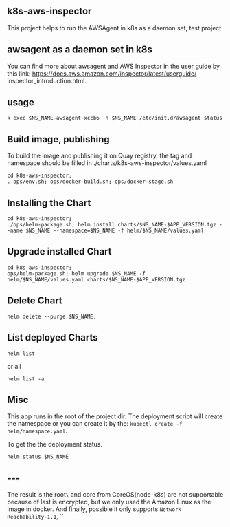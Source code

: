 ## k8s-aws-inspector
This project helps to run the AWSAgent in k8s as a daemon set, test project.

## awsagent as a daemon set in k8s
You can find more about awsagent and AWS Inspector in the user guide by this link: https://docs.aws.amazon.com/inspector/latest/userguide/
inspector_introduction.html.

## usage
```
k exec $NS_NAME-awsagent-xccb6 -n $NS_NAME /etc/init.d/awsagent status
```

## Build image, publishing 
To build the image and publishing it on Quay registry, the tag and namespace should be filled in ./charts/k8s-aws-inspector/values.yaml
```
cd k8s-aws-inspector;
. ops/env.sh; ops/docker-build.sh; ops/docker-stage.sh
```
## Installing the Chart
```
cd k8s-aws-inspector;
./ops/helm-package.sh; helm install charts/$NS_NAME-$APP_VERSION.tgz --name $NS_NAME --namespace=$NS_NAME -f helm/$NS_NAME/values.yaml
```
## Upgrade installed Chart
```
cd k8s-aws-inspector;
ops/helm-package.sh; helm upgrade $NS_NAME -f helm/$NS_NAME/values.yaml charts/$NS_NAME-$APP_VERSION.tgz
```
## Delete Chart
```
helm delete --purge $NS_NAME;
```
## List deployed Charts
```
helm list
```
or all
```
helm list -a
```
## Misc
This app runs in the root of the project dir.
The deployment script will create the namespace or you can create it by the: `kubectl create -f helm/namespace.yaml`.

To get the the deployment status.
```
helm status $NS_NAME 
```

## ---
The result is the root`\` and core from CoreOS(node-k8s) are not supportable because of last is encrypted, but we only used the Amazon Linux as the image in docker.
And finally, possible it only supports `Network Reachability-1.1`, ``
